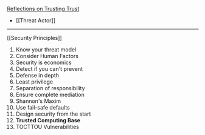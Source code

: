 [Reflections on Trusting Trust](https://www.cs.cmu.edu/~rdriley/487/papers/Thompson_1984_ReflectionsonTrustingTrust.pdf)

- [[Threat Actor]]

---

[[Security Principles]]

1. Know your threat model
2. Consider Human Factors
3. Security is economics
4. Detect if you can't prevent
5. Defense in depth
6. Least privilege
7. Separation of responsibility
8. Ensure complete mediation
9. Shannon's Maxim
10. Use fail-safe defaults
11. Design security from the start
12. **Trusted Computing Base**
13. TOCTTOU Vulnerabilities

